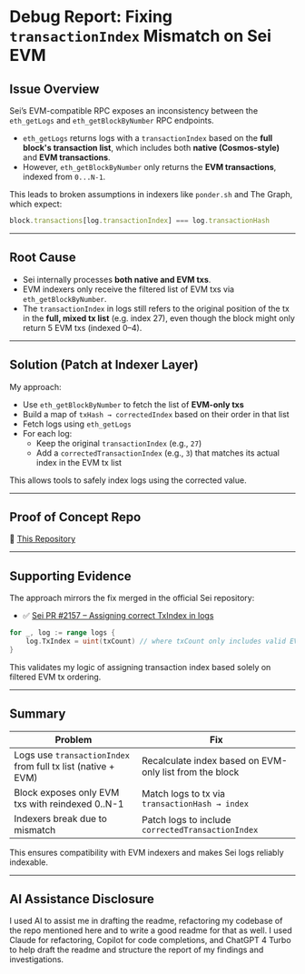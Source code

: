 
# Debug Report: Fixing `transactionIndex` Mismatch on Sei EVM

## Issue Overview

Sei’s EVM-compatible RPC exposes an inconsistency between the `eth_getLogs` and `eth_getBlockByNumber` RPC endpoints.

- `eth_getLogs` returns logs with a `transactionIndex` based on the **full block's transaction list**, which includes both **native (Cosmos-style)** and **EVM transactions**.
- However, `eth_getBlockByNumber` only returns the **EVM transactions**, indexed from `0...N-1`.

This leads to broken assumptions in indexers like `ponder.sh` and The Graph, which expect:
```ts
block.transactions[log.transactionIndex] === log.transactionHash
```

---

## Root Cause

- Sei internally processes **both native and EVM txs**.
- EVM indexers only receive the filtered list of EVM txs via `eth_getBlockByNumber`.
- The `transactionIndex` in logs still refers to the original position of the tx in the **full, mixed tx list** (e.g. index 27), even though the block might only return 5 EVM txs (indexed 0–4).

---

## Solution (Patch at Indexer Layer)

My approach:
- Use `eth_getBlockByNumber` to fetch the list of **EVM-only txs**
- Build a map of `txHash → correctedIndex` based on their order in that list
- Fetch logs using `eth_getLogs`
- For each log:
  - Keep the original `transactionIndex` (e.g., `27`)
  - Add a `correctedTransactionIndex` (e.g., `3`) that matches its actual index in the EVM tx list

This allows tools to safely index logs using the corrected value.

---

## Proof of Concept Repo

🔗 [This Repository](https://github.com/gitshreevatsa/ethLog-tx-mismatch) 

---

## Supporting Evidence

The approach mirrors the fix merged in the official Sei repository:
- ✅ [Sei PR #2157 – Assigning correct TxIndex in logs](https://github.com/sei-protocol/sei-chain/pull/2157)

```go
for _, log := range logs {
    log.TxIndex = uint(txCount) // where txCount only includes valid EVM txs
}
```

This validates my logic of assigning transaction index based solely on filtered EVM tx ordering.

---

## Summary

| Problem                                | Fix                                                    |
|----------------------------------------|---------------------------------------------------------|
| Logs use `transactionIndex` from full tx list (native + EVM) | Recalculate index based on EVM-only list from the block |
| Block exposes only EVM txs with reindexed 0..N-1            | Match logs to tx via `transactionHash → index`          |
| Indexers break due to mismatch                             | Patch logs to include `correctedTransactionIndex`       |

This ensures compatibility with EVM indexers and makes Sei logs reliably indexable.

---


## AI Assistance Disclosure
I used AI to assist me in drafting the readme, refactoring my codebase of the repo mentioned here and to write a good readme for that as well. I used Claude for refactoring, Copilot for code completions, and ChatGPT 4 Turbo to help draft the readme and structure the report of my findings and investigations.